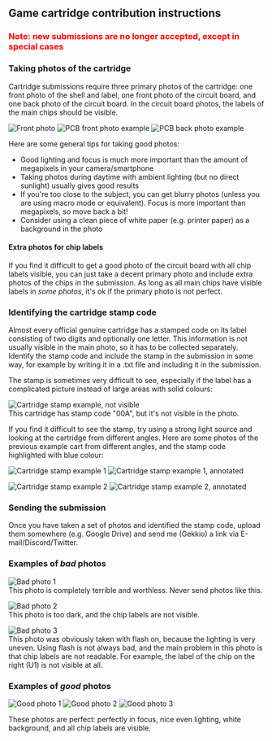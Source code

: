 <!--
SPDX-FileCopyrightText: 2017-2022 Joonas Javanainen <joonas.javanainen@gmail.com>

SPDX-License-Identifier: MIT
-->

## Game cartridge contribution instructions

<h3 style="color: red">
  Note: new submissions are no longer accepted, except in special cases
</h3>

### Taking photos of the cartridge

Cartridge submissions require three primary photos of the cartridge: one front
photo of the shell and label, one front photo of the circuit board, and one
back photo of the circuit board.  In the circuit board photos, the labels of
the main chips should be visible.

![Front photo](/cart_1.jpg)
![PCB front photo example](/cart_2.jpg)
![PCB back photo example](/cart_3.jpg)

Here are some general tips for taking good photos:

* Good lighting and focus is much more important than the amount of megapixels
  in your camera/smartphone
* Taking photos during daytime with ambient lighting (but no direct sunlight)
  usually gives good results
* If you're too close to the subject, you can get blurry photos (unless you are
  using macro mode or equivalent). Focus is more important than megapixels, so
  move back a bit!
* Consider using a clean piece of white paper (e.g. printer paper) as a
  background in the photo

#### Extra photos for chip labels

If you find it difficult to get a good photo of the circuit board with all chip
labels visible, you can just take a decent primary photo and include extra
photos of the chips in the submission. As long as all main chips have visible
labels in *some photos*, it's ok if the primary photo is not perfect.

### Identifying the cartridge stamp code

Almost every official genuine cartridge has a stamped code on its label
consisting of two digits and optionally one letter. This information is not
usually visible in the main photo, so it has to be collected separately.
Identify the stamp code and include the stamp in the submission in some way,
for example by writing it in a .txt file and including it in the submission.

The stamp is sometimes very difficult to see, especially if the label has a
complicated picture instead of large areas with solid colours:

![Cartridge stamp example, not visible](/cart_stamp_invisible.jpg)  
This cartridge has stamp code "00A", but it's not visible in the photo.

If you find it difficult to see the stamp, try using a strong light source and
looking at the cartridge from different angles. Here are some photos of the
previous example cart from different angles, and the stamp code highlighted
with blue colour:

![Cartridge stamp example 1](/cart_stamp_1.jpg)
![Cartridge stamp example 1, annotated](/cart_stamp_1_annotated.jpg)

![Cartridge stamp example 2](/cart_stamp_2.jpg)
![Cartridge stamp example 2, annotated](/cart_stamp_2_annotated.jpg)

### Sending the submission

Once you have taken a set of photos and identified the stamp code, upload them
somewhere (e.g. Google Drive) and send me (Gekkio) a link via
E-mail/Discord/Twitter.

### Examples of *bad* photos

![Bad photo 1](/cart_bad_1.jpg)  
This photo is completely terrible and worthless. Never send photos like this.

![Bad photo 2](/cart_bad_2.jpg)  
This photo is too dark, and the chip labels are not visible.

![Bad photo 3](/cart_bad_3.jpg)  
This photo was obviously taken with flash on, because the lighting is very
uneven. Using flash is not always bad, and the main problem in this photo is
that chip labels are not readable. For example, the label of the chip on the
right (U1) is not visible at all.

### Examples of *good* photos

![Good photo 1](/cart_good_1.jpg)
![Good photo 2](/cart_good_2.jpg)
![Good photo 3](/cart_good_3.jpg)  

These photos are perfect: perfectly in focus, nice even lighting, white
background, and all chip labels are visible.
